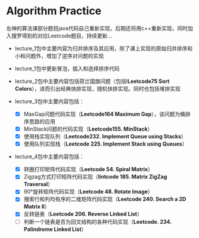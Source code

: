 # Algorithm Practice



左神的算法课部分题目java代码自己重新实现，后期还将用c++重新实现，同时加入搜罗得到的对应Leetcode题目，持续更新...

* lecture_1包中主要内容为归并排序及其应用，除了课上实现的原始归并排序和小和问题外，增加了逆序对问题的实现
* lecture_1包中更新冒泡，插入和选择排序代码
* lecture_2包中主要内容包括荷兰国旗问题（包括l**Leetcode75 Sort Colors**），进而引出经典快排实现，随机快排实现。同时也包括堆排实现
* lecture_3包中主要内容包括：

  - [x] MaxGap问题代码实现（**Leetcode164 Maximum Gap**），该问题为桶排序思路的应用
  - [x] MinStack问题的代码实现（**Leetcode155. MinStack**）
  - [x] 使用栈实现队列（**Leetcode232. Implement Queue using Stacks**）
  - [x] 使用队列实现栈（**Leetcode 225. Implement Stack using Queues**）
* lecture_4包中主要内容包括：
  - [x] 转圈打印矩阵代码实现（**Leetcode 54. Spiral Matrix**）
  - [x] Zigzag方式打印矩阵代码实现（**lintcode 185. Matrix ZigZag Traversal**）
  - [x] 90°旋转矩阵代码实现（**Leetcode 48. Rotate Image**）
  - [x] 搜索行和列均有序的二维矩阵代码实现（**Leetcode 240. Search a 2D Matrix II**）
  - [x] 反转链表（**Leetcode 206. Reverse Linked List**）
  - [ ] 判断一个链表是否为回文结构的各种代码实现（**Leetcode. 234. Palindrome Linked List**）
